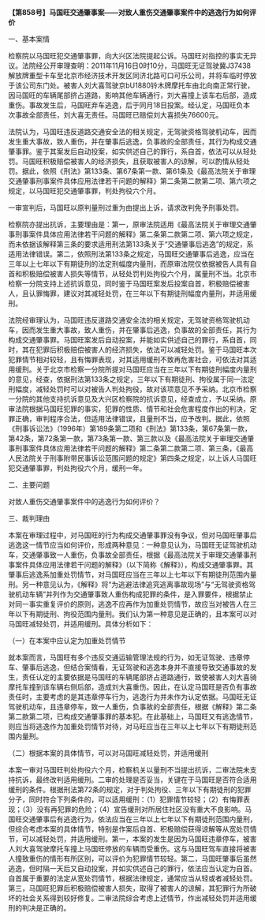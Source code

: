 **【第858号】马国旺交通肇事案——对致人重伤交通肇事案件中的逃逸行为如何评价**

一、基本案情

检察院以马国旺犯交通肇事罪，向大兴区法院提起公诉。马国旺对指控的事实无异议。法院经公开审理查明：2011年11月16日0时10分，马国旺无证驾驶冀J37438解放牌重型卡车至北京市经济技术开发区同济北路可口可乐公司，并将车临时停放于该公司东门处。被害人刘大喜驾驶京bU1880铃木牌摩托车由北向南正常行驶，因马国旺的车辆尾部挤占道路，影响其他车辆通行，刘大喜撞上该车右后部，造成重伤。事故发生后，马国旺弃车逃逸，后于同月18日投案。经认定，马国旺负本次事故全部责任，刘大喜无责任。马国旺已赔偿刘大喜损失76600元。

法院认为，马国旺违反道路交通安全法的相关规定，无驾驶资格驾驶机动车，因而发生重大事故，致人重伤，并在肇事后逃逸，负事故的全部责任，其行为构成交通肇事罪。鉴于其案发后自动投案，如实供述自己的罪行，系自首，依法可以从轻处罚。马国旺积极赔偿被害人的经济损失，且获取被害人的谅解，可以酌情从轻处罚。据此，依照《刑法》第133条、第67条第一款、第61条及《最高法院关于审理交通肇事刑事案件具体应用法律若干问题的解释》第二条第二款第二项、第六项之规定，以马国旺犯交通肇事罪，判处拘役六个月。

一审宣判后，马国旺以原判量刑过重为由提出上诉，请求改判免予刑事处罚。

检察院亦提出抗诉，主要理由是：第一，原审法院适用《最高法院关于审理交通肇事刑事案件具体应用法律若干问题的解释》第二条第二款第二项、第六项之规定，而未依据该解释第三条的要求适用刑法第133条关于“交通肇事后逃逸”的规定，系适用法律错误。第二，依照刑法第133条之规定，马国旺交通肇事后逃逸，应当在三年以上七年以下有期徒刑的法定刑幅度内量刑，而原审法院仅依据被告人具有自首和积极赔偿被害人损失等情节，从轻处罚判处拘役六个月，属量刑不当。北京市检察一分院支持上述抗诉意见，同时鉴于马国旺案发后投案自首，积极赔偿被害人，且认罪悔罪，建议对其减轻处罚，在三年以下有期徒刑幅度内量刑，并适用缓刑。

法院经审理认为，马国旺违反道路交通安全法的相关规定，无驾驶资格驾驶机动车，因而发生重大事故，致人重伤，并在肇事后逃逸，负事故的全部责任，其行为构成交通肇事罪。马国旺案发后自动投案，并能如实供述自己的罪行，系自首，同时，其在犯罪后积极赔偿被害人的经济损失，依法可以减轻处罚。鉴于马国旺本次犯罪情节相对较轻，且有悔罪表现，对其适用缓刑不致再危害社会，可依法对其适用缓刑。关于北京市检察一分院所提对马国旺应当在三年以下有期徒刑幅度内量刑的意见，经查，依据刑法第133条之规定，三年以下有期徒刑、拘役属于同一法定刑幅度，减轻处罚时可以对被告人判处拘役，故对该项意见不予采纳。北京市检察一分院的其他支持抗诉意见及大兴区检察院的抗诉意见，经查成立，予以采纳。原审法院根据马国旺犯罪的事实，犯罪的性质、情节和社会危害程度作出的判决，定罪正确，审判程序合法，但适用法律错误，且量刑不当，应予改判。据此，依照《刑事诉讼法》（1996年）第189条第二项和《刑法》第133条，第67条第一款，第42条，第72条第一款，第73条第一款、第三款以及《最高法院关于审理交通肇事刑事案件具体应用法律若干问题的解释》第二条第二款第二项、第三条，《最高人民法院关于刑事附带民事诉讼范围问题的规定》第四条之规定，以上诉人马国旺犯交通肇事罪，判处拘役六个月，缓刑一年。

二、主要问题

对致人重伤交通肇事案件中的逃逸行为如何评价？

三、裁判理由

本案在审理过程中，对马国旺的行为构成交通肇事罪没有争议，但对马国旺肇事后逃逸这一情节应当如何评价，形成两种意见：一种意见认为，马国旺无证驾驶机动车，交通肇事致一人重伤，负事故全部责任，根据《最高法院关于审理交通肇事刑事案件具体应用法律若干问题的解释》（以下简称《解释》），构成交通肇事罪。其肇事后逃逸系加重处罚情节，对马国旺应当在三年以上七年以下有期徒刑范围内量刑。另一种意见认为，《解释》将“为逃避法律追究逃离事故现场”与“无驾驶资格驾驶机动车辆”并列作为交通肇事致人重伤构成犯罪的条件，是入罪要件，根据禁止对同一事实重复评价的原则，逃逸不应再作为加重处罚情节，故应当对被告人在三年以下有期徒刑、拘役范围内量刑。我们认为第一种意见是正确的，且本案可以对马国旺减轻处罚，并适用缓刑。具体分析如下：

（一）在本案中应认定为加重处罚情节

就本案而言，马国旺有多个违反交通运输管理法规的行为，如无证驾驶、违章停车、肇事后逃逸，但结合案情看，无证驾驶和逃逸本身并不直接导致交通事故的发生，责任认定的主要依据是马国旺的车辆尾部挤占道路通行，致使被害人刘大喜骑摩托车撞到该车辆右侧后部，造成刘大喜重伤。因此，在认定马国旺是否负有事故责任时，主要考虑的是其违章停车行为，逃逸行为并未作为认定依据。马国旺无证驾驶机动车，且违章停车，致一人重伤，负事故的全部责任，根据《解释》第二条第二款第二项，已构成交通肇事罪的基本犯。在此基础上，马国旺又有逃逸情节，则应当将逃逸作为加重处罚情节对待，对马旺应当在三年以上七年以下有期徒刑范围内量刑。

（二）根据本案的具体情节，可以对马国旺减轻处罚，并适用缓刑

本案一审对马国旺判处拘役六个月，检察机关以量刑不当提出抗诉，二审法院未支持抗诉，最终改判适用缓刑。二审的处理是否妥当，关键在于马国旺是否符合适用缓刑的条件。根据刑法第72条的规定，对于判处拘役、三年以下有期徒刑的犯罪分子，同时符合下列条件的，可以适用缓刑：（1）犯罪情节较轻；（2）有悔罪表现；（3）没有再犯罪的危险；（4）宣告缓刑对所居住社区没有重大不良影响。马国旺交通肇事后有逃逸行为，依法应当在三年以上七年以下有期徒刑范围内量刑，但综合考虑本案的具体情节，特别是作案后自首、积极赔偿获得谅解等从宽处罚情节，可以减轻处罚，并适用缓刑。第一，本案的发生是因为马国旺违章停车，被害人刘大喜驾驶摩托车撞上马国旺停放的车辆而受重伤。这与马国旺驾车直接将被害人撞致重伤的情形有所区别，可以评价为犯罪情节较轻。第二，马国旺肇事后虽然逃逸，但时隔一天后又自动投案，并如实供述自己的罪行，依法应当认定为自首。自首属于重要的法定从宽处罚情节，根据法律规定，通常应当从轻或者减轻处罚。第三，马国旺犯罪后积极赔偿被害人损失，取得了被害人的谅解，其犯罪行为所破坏的社会关系得到较好修复。二审法院综合考虑上述情节，作出减轻处罚并适用缓刑的判决是正确的。